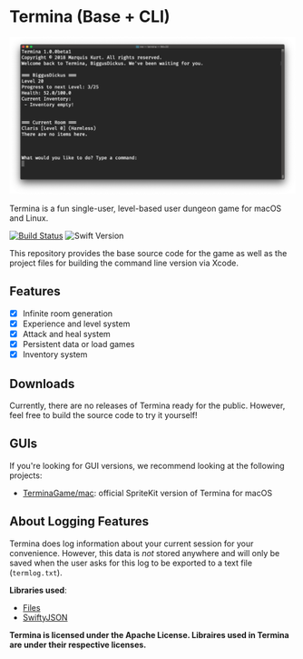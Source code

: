 # Termina (Base + CLI)

![Screenshot](screenshot.png)

Termina is a fun single-user, level-based user dungeon game for macOS and Linux.

[![Build Status](https://travis-ci.com/TerminaGame/base.svg?branch=master)](https://travis-ci.com/TerminaGame/base)
![Swift Version](https://img.shields.io/badge/swift-4.0-orange.svg)

This repository provides the base source code for the game as well as the project files for building the command line version via Xcode.

## Features
- [x] Infinite room generation
- [x] Experience and level system
- [x] Attack and heal system
- [x] Persistent data or load games
- [x] Inventory system

## Downloads
Currently, there are no releases of Termina ready for the public. However, feel free to build the source code to try it yourself!

## GUIs
If you're looking for GUI versions, we recommend looking at the following projects:
- [TerminaGame/mac](https://github.com/TerminaGame/mac): official SpriteKit version of Termina for macOS


## About Logging Features
Termina does log information about your current session for your convenience. However, this data is _not_ stored anywhere and will only be saved when the user asks for this log to be exported to a text file (`termlog.txt`).

**Libraries used**:
- [Files](https://github.com/JohnSundell/Files)
- [SwiftyJSON](https://github.com/SwiftyJSON/SwiftyJSON)

**Termina is licensed under the Apache License. Libraires used in Termina are under their respective licenses.**
